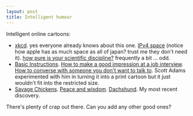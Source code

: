 ```yaml
---
layout: post
title: Intelligent humour
---
```

<p>Intelligent online cartoons:</p><ul><li><a href="http://xkcd.com/">xkcd</a>. yes everyone already knows about this one. <a href="http://xkcd.com/195/">IPv4 space</a> (notice how apple has as much space as all of japan? trust me they don't need it). <a href="http://xkcd.com/435/">how pure is your scientific discipline?</a> frequently a bit ... odd.<a href="http://xkcd.com/435/"></a></li><li><a href="http://basicinstructions.net/">Basic Instructions</a>. <a href="http://basicinstructions.net/?p=1008">How to make a good impression at a job interview</a>. <a href="http://basicinstructions.net/?p=466">How to converse with someone you don't want to talk to</a>. Scott Adams experimented with him in turning it into a print cartoon but it just wouldn't fit into the restricted size.</li><li><a href="http://www.savagechickens.com/">Savage Chickens</a>. <a href="http://www.savagechickens.com/2006/09/peace-and-wisdom.html">Peace and wisdom</a>. <a href="http://www.savagechickens.com/2009/03/dachshund.html">Dachshund</a>. My most recent discovery.</li></ul><p>There's plenty of crap out there. Can you add any other good ones?</p>
